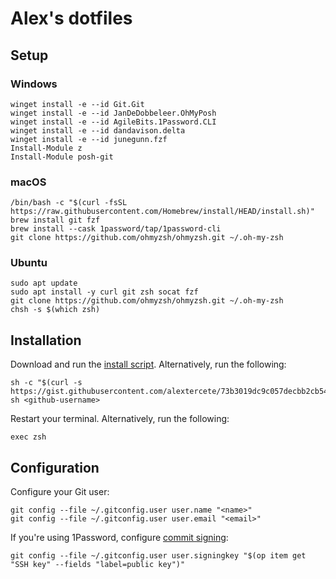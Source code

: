 # Alex's dotfiles

## Setup

### Windows

```
winget install -e --id Git.Git
winget install -e --id JanDeDobbeleer.OhMyPosh
winget install -e --id AgileBits.1Password.CLI
winget install -e --id dandavison.delta
winget install -e --id junegunn.fzf
Install-Module z
Install-Module posh-git
```

### macOS

```
/bin/bash -c "$(curl -fsSL https://raw.githubusercontent.com/Homebrew/install/HEAD/install.sh)"
brew install git fzf
brew install --cask 1password/tap/1password-cli
git clone https://github.com/ohmyzsh/ohmyzsh.git ~/.oh-my-zsh
```

### Ubuntu

```
sudo apt update
sudo apt install -y curl git zsh socat fzf
git clone https://github.com/ohmyzsh/ohmyzsh.git ~/.oh-my-zsh
chsh -s $(which zsh)
```

## Installation

Download and run the [install script](https://gist.github.com/alextercete/73b3019dc9c057decbb2cb54cb00e88c). Alternatively, run the following:

```shell
sh -c "$(curl -s https://gist.githubusercontent.com/alextercete/73b3019dc9c057decbb2cb54cb00e88c/raw/dotfiles.sh)" sh <github-username>
```

Restart your terminal. Alternatively, run the following:

```shell
exec zsh
```

## Configuration

Configure your Git user:

```shell
git config --file ~/.gitconfig.user user.name "<name>"
git config --file ~/.gitconfig.user user.email "<email>"
```

If you're using 1Password, configure [commit signing](https://developer.1password.com/docs/ssh/git-commit-signing/):

```shell
git config --file ~/.gitconfig.user user.signingkey "$(op item get "SSH key" --fields "label=public key")"
```
